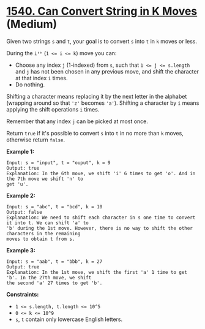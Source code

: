 # [1540. Can Convert String in K Moves][link] (Medium)

[link]: https://leetcode.com/problems/can-convert-string-in-k-moves/

Given two strings `s` and `t`, your goal is to convert `s` into `t` in `k` moves or less.

During the `iᵗʰ` (`1 <= i <= k`) move you can:

- Choose any index `j` (1-indexed) from `s`, such that `1 <= j <= s.length` and `j` has not been
chosen in any previous move, and shift the character at that index `i` times.
- Do nothing.

Shifting a character means replacing it by the next letter in the alphabet (wrapping around so that
`'z'` becomes `'a'`). Shifting a character by `i` means applying the shift operations `i` times.

Remember that any index `j` can be picked at most once.

Return `true` if it's possible to convert `s` into `t` in no more than `k` moves, otherwise return
`false`.

**Example 1:**

```
Input: s = "input", t = "ouput", k = 9
Output: true
Explanation: In the 6th move, we shift 'i' 6 times to get 'o'. And in the 7th move we shift 'n' to
get 'u'.
```

**Example 2:**

```
Input: s = "abc", t = "bcd", k = 10
Output: false
Explanation: We need to shift each character in s one time to convert it into t. We can shift 'a' to
'b' during the 1st move. However, there is no way to shift the other characters in the remaining
moves to obtain t from s.
```

**Example 3:**

```
Input: s = "aab", t = "bbb", k = 27
Output: true
Explanation: In the 1st move, we shift the first 'a' 1 time to get 'b'. In the 27th move, we shift
the second 'a' 27 times to get 'b'.
```

**Constraints:**

- `1 <= s.length, t.length <= 10^5`
- `0 <= k <= 10^9`
- `s`, `t` contain only lowercase English letters.
